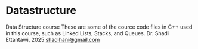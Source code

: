 # Datastructure
Data Structure course
These are some of the cource code files in C++ used in this course, such as Linked Lists, Stacks, and Queues.
Dr. Shadi Ettantawi, 2025
shadihani@gmail.com
